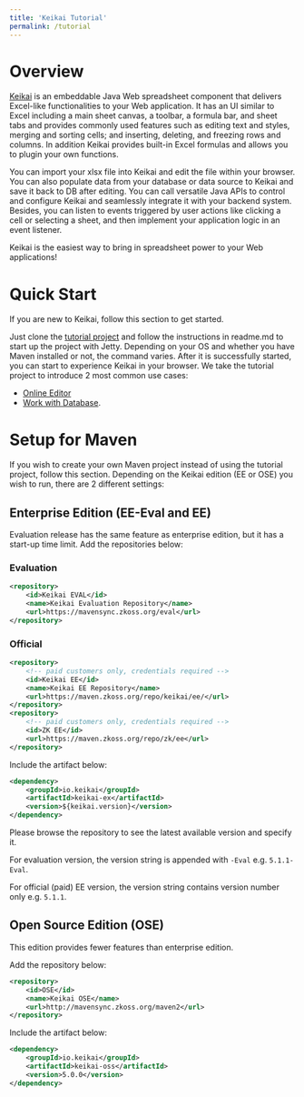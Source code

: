 ```yaml
---
title: 'Keikai Tutorial'
permalink: /tutorial
---
```


# Overview
 [Keikai](https://keikai.io/) is an embeddable Java Web spreadsheet component that delivers Excel-like functionalities to your Web application. It has an UI similar to Excel including a main sheet canvas, a toolbar, a formula bar, and sheet tabs and provides commonly used features such as editing text and styles, merging and sorting cells; and inserting, deleting, and freezing rows and columns. In addition Keikai provides built-in Excel formulas and allows you to plugin your own functions.

You can import your xlsx file into Keikai and edit the file within your browser. You can also populate data from your database or data source to Keikai and save it back to DB after editing. You can call versatile Java APIs to control and configure Keikai and seamlessly integrate it with your backend system. Besides, you can listen to events triggered by user actions like clicking a cell or selecting a sheet, and then implement your application logic in an event listener.

Keikai is the easiest way to bring in spreadsheet power to your Web applications!

# Quick Start
If you are new to Keikai, follow this section to get started. 

Just clone the [tutorial project](https://github.com/keikai/keikai-tutorial) and follow the instructions in readme.md to start up the project with Jetty. Depending on your OS and whether you have Maven installed or not, the command varies. After it is successfully started, you can start to experience Keikai in your browser.
We take the tutorial project to introduce 2 most common use cases: 
* [Online Editor](https://doc.keikai.io/tutorial/editor)
* [Work with Database](https://doc.keikai.io/tutorial/database).

# Setup for Maven
If you wish to create your own Maven project instead of using the tutorial project, follow this section. Depending on the Keikai edition (EE or OSE) you wish to run, there are 2 different settings:


## Enterprise Edition (EE-Eval and EE)
Evaluation release has the same feature as enterprise edition, but it has a start-up time limit.
Add the repositories below:

### Evaluation
```xml
<repository>
    <id>Keikai EVAL</id>
    <name>Keikai Evaluation Repository</name>
    <url>https://mavensync.zkoss.org/eval</url>
</repository>
```

### Official
```xml
<repository>
    <!-- paid customers only, credentials required -->
    <id>Keikai EE</id>
    <name>Keikai EE Repository</name>
    <url>https://maven.zkoss.org/repo/keikai/ee/</url>
</repository>
<repository>
    <!-- paid customers only, credentials required -->
    <id>ZK EE</id>
    <url>https://maven.zkoss.org/repo/zk/ee</url>
</repository>
```

Include the artifact below:
```xml
<dependency>
    <groupId>io.keikai</groupId>
    <artifactId>keikai-ex</artifactId>
    <version>${keikai.version}</version>
</dependency>
```
Please browse the repository to see the latest available version and specify it. 

For evaluation version, the version string is appended with `-Eval` e.g. `5.1.1-Eval`.

For official (paid) EE version, the version string contains version number only e.g. `5.1.1`.


## Open Source Edition (OSE)
This edition provides fewer features than enterprise edition.

Add the repository below:
```xml
<repository>
    <id>OSE</id>
    <name>Keikai OSE</name>
    <url>http://mavensync.zkoss.org/maven2</url>
</repository>
```

Include the artifact below:

```xml
<dependency>
    <groupId>io.keikai</groupId>
    <artifactId>keikai-oss</artifactId>
    <version>5.0.0</version>
</dependency>
```
